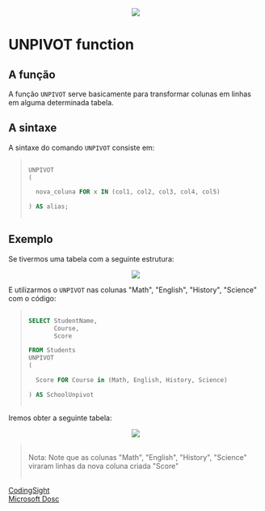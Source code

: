 


<p align="center">
  <img src="https://d1.awsstatic.com/logos/partners/microsoft/logo-SQLServer-vert.c0cb0df0cd1d6c8469d792abb5929239da36611a.png">
</p>

# UNPIVOT function

## A função

A função `UNPIVOT` serve basicamente para transformar colunas em linhas em alguma determinada tabela.

## A sintaxe

A sintaxe do comando `UNPIVOT` consiste em:


>```sql 
>     
>UNPIVOT  
>(
>
>   nova_coluna FOR x IN (col1, col2, col3, col4, col5)  
>
>) AS alias;  
>      
>```

## Exemplo

Se tivermos uma tabela com a seguinte estrutura:

<p align="center">
  <img src="https://codingsight.com/wp-content/uploads/2018/04/unpivot-operator.png">
</p>

E utilizarmos o `UNPIVOT` nas colunas "Math", "English", "History", "Science" com o código:

>```sql 
>     
>SELECT StudentName,
>        Course, 
>        Score
>
>FROM Students
>UNPIVOT
>(
>
>	Score FOR Course in (Math, English, History, Science)
>
>) AS SchoolUnpivot
>      
>```

Iremos obter a seguinte tabela:

<p align="center">
  <img src="https://codingsight.com/wp-content/uploads/2018/04/6.png">
</p>

><br>
>Nota: Note que as colunas "Math", "English", "History", "Science" viraram linhas da nova coluna criada "Score"<br>
><br>

[CodingSight](https://codingsight.com/understanding-pivot-unpivot-and-reverse-pivot-statements/)<br>
[Microsoft Dosc](https://docs.microsoft.com/pt-br/sql/t-sql/queries/from-using-pivot-and-unpivot?view=sql-server-ver15)
